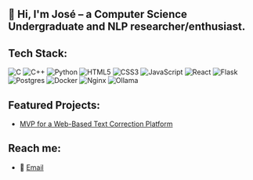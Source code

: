 ## 👋 Hi, I'm José – a Computer Science Undergraduate and NLP researcher/enthusiast.

## **Tech Stack**:

![C](https://img.shields.io/badge/c-%2300599C.svg?style=for-the-badge&logo=c&go=c%2B%2B&logoColor=white)  ![C++](https://img.shields.io/badge/c++-%2300599C.svg?style=for-the-badge&logo=c%2B%2B&logoColor=white)  ![Python](https://img.shields.io/badge/python-3670A0?style=for-the-badge&logo=python&logoColor=ffdd54)  ![HTML5](https://img.shields.io/badge/html5-%23E34F26.svg?style=for-the-badge&logo=html5&logoColor=white)  ![CSS3](https://img.shields.io/badge/css3-%231572B6.svg?style=for-the-badge&logo=css3&logoColor=white)  ![JavaScript](https://img.shields.io/badge/javascript-%23323330.svg?style=for-the-badge&logo=javascript&logoColor=%23F7DF1E)  ![React](https://img.shields.io/badge/react-%2320232a.svg?style=for-the-badge&logo=react&logoColor=%2361DAFB) ![Flask](https://img.shields.io/badge/flask-%23000.svg?style=for-the-badge&logo=flask&logoColor=white)  ![Postgres](https://img.shields.io/badge/postgres-%23316192.svg?style=for-the-badge&logo=postgresql&logoColor=white)  ![Docker](https://img.shields.io/badge/docker-%230db7ed.svg?style=for-the-badge&logo=docker&logoColor=white)  ![Nginx](https://img.shields.io/badge/nginx-%23009639.svg?style=for-the-badge&logo=nginx&logoColor=white)  ![Ollama](https://img.shields.io/badge/ollama-%23000000.svg?style=for-the-badge&logo=ollama&logoColor=white)
## **Featured Projects**:  
- [MVP for a Web-Based Text Correction Platform](https://github.com/jhssilv/EssayCorrectorMVP) 

## Reach me: 
- 📧 [Email](mailto:jhssilv@outlook.com)

